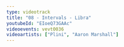 ```yaml
---
type: videotrack
title: "08 - Intervals - Libra"
youtubeId: "EIoeQ73GAAc"
videoevents: vevt0036
videoartists: ["Plini", "Aaron Marshall"]
---
```

